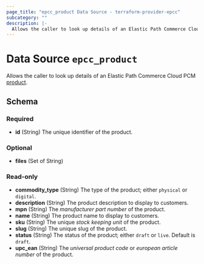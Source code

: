 ```yaml
---
page_title: "epcc_product Data Source - terraform-provider-epcc"
subcategory: ""
description: |-
  Allows the caller to look up details of an Elastic Path Commerce Cloud PCM product https://documentation.elasticpath.com/commerce-cloud/docs/concepts/products-pcm.html.
---
```


# Data Source `epcc_product`

Allows the caller to look up details of an Elastic Path Commerce Cloud PCM [product](https://documentation.elasticpath.com/commerce-cloud/docs/concepts/products-pcm.html).



## Schema

### Required

- **id** (String) The unique identifier of the product.

### Optional

- **files** (Set of String)

### Read-only

- **commodity_type** (String) The type of the product; either `physical` or `digital`.
- **description** (String) The product description to display to customers.
- **mpn** (String) The _manufacturer part number_ of the product.
- **name** (String) The product name to display to customers.
- **sku** (String) The unique _stock keeping unit_ of the product.
- **slug** (String) The unique slug of the product.
- **status** (String) The status of the product; either `draft` or `live`. Default is `draft`.
- **upc_ean** (String) The _universal product code_ or _european article number_ of the product.


